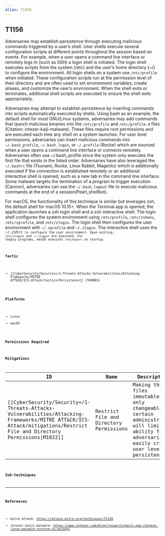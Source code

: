 ```yaml
---
alias: T1156
---
```


## T1156

Adversaries may establish persistence through executing malicious commands triggered by a user’s shell. User shells execute several configuration scripts at different points throughout the session based on events. For example, when a user opens a command line interface or remotely logs in (such as SSH) a login shell is initiated. The login shell executes scripts from the system (/etc) and the user’s home directory (~/) to configure the environment. All login shells on a system use <code>/etc/profile</code> when initiated. These configuration scripts run at the permission level of their directory and are often used to set environment variables, create aliases, and customize the user’s environment. When the shell exits or terminates, additional shell scripts are executed to ensure the shell exits appropriately. 

Adversaries may attempt to establish persistence by inserting commands into scripts automatically executed by shells. Using bash as an example, the default shell for most GNU/Linux systems, adversaries may add commands that launch malicious binaries into the <code>/etc/profile</code> and <code>/etc/profile.d</code> files (Citation: intezer-kaiji-malware). These files require root permissions and are executed each time any shell on a system launches. For user level permissions, adversaries can insert malicious commands into <code>~/.bash_profile</code>, <code>~/.bash_login</code>, or <code>~/.profile</code> (Rocke) which are sourced when a user opens a command line interface or connects remotely. Adversaries often use ~/.bash_profile since the system only executes the first file that exists in the listed order. Adversaries have also leveraged the <code>~/.bashrc</code> file (Tsunami, Rocke, Linux Rabbit, Magento) which is additionally executed if the connection is established remotely or an additional interactive shell is opened, such as a new tab in the command line interface. Some malware targets the termination of a program to trigger execution (Cannon), adversaries can use the <code>~/.bash_logout</code> file to execute malicious commands at the end of a session(Pearl_shellbot). 

For macOS, the functionality of this technique is similar but leverages zsh, the default shell for macOS 10.15+. When the Terminal.app is opened, the application launches a zsh login shell and a zsh interactive shell. The login shell configures the system environment using <code>/etc/profile</code>, <code>/etc/zshenv</code>, <code>/etc/zprofile</code>, and <code>/etc/zlogin</code>. The login shell then configures the user environment with <code>~/.zprofile</code> and <code>~/.zlogin</code>. The interactive shell uses the <code>~/.zshrc<code> to configure the user environment. Upon exiting, <code>/etc/zlogout</code> and <code>~/.zlogout</code> are executed. For legacy programs, macOS executes <code>/etc/bashrc</code> on startup.


### Tactic
- [[CyberSecurity/Security+/1-Threats-Attacks-Vulnerabilities/Attacking-Frameworks/MITRE ATT&CK/ICS-Attack/tactics/Persistence]] (TA0003)

### Platforms
- Linux
- macOS

### Permissions Required

### Mitigations

| ID | Name | Description |
| --- | --- | --- |
| [[CyberSecurity/Security+/1-Threats-Attacks-Vulnerabilities/Attacking-Frameworks/MITRE ATT&CK/ICS-Attack/mitigations/Restrict File and Directory Permissions\|M1022]] | Restrict File and Directory Permissions | Making these files immutable and only changeable by certain administrators will limit the ability for adversaries to easily create user level persistence. |

### Sub-techniques


---
### References

- mitre-attack: https://attack.mitre.org/techniques/T1156
- intezer-kaiji-malware: https://www.intezer.com/blog/research/kaiji-new-chinese-linux-malware-turning-to-golang/
